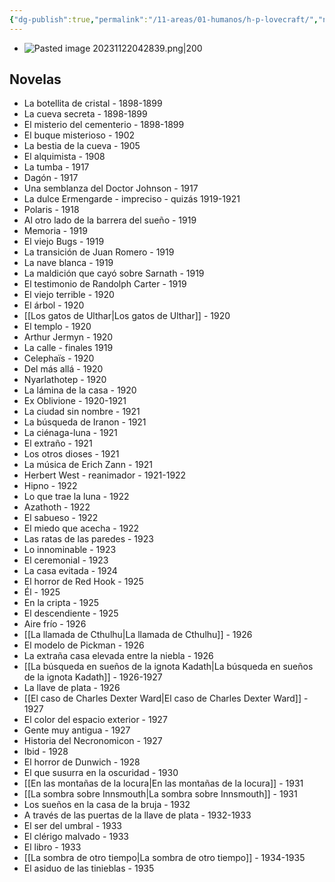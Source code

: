 ```yaml
---
{"dg-publish":true,"permalink":"/11-areas/01-humanos/h-p-lovecraft/","noteIcon":""}
---
```


- ![Pasted image 20231122042839.png|200](/img/user/02%20Image/Pasted%20image%2020231122042839.png)
## Novelas
- La botellita de cristal - 1898-1899
- La cueva secreta - 1898-1899
- El misterio del cementerio - 1898-1899
- El buque misterioso - 1902
- La bestia de la cueva - 1905
- El alquimista - 1908
- La tumba - 1917
- Dagón - 1917
- Una semblanza del Doctor Johnson - 1917
- La dulce Ermengarde - impreciso - quizás 1919-1921
- Polaris - 1918
- Al otro lado de la barrera del sueño - 1919
- Memoria - 1919
- El viejo Bugs - 1919
- La transición de Juan Romero - 1919
- La nave blanca - 1919
- La maldición que cayó sobre Sarnath - 1919
- El testimonio de Randolph Carter - 1919
- El viejo terrible - 1920
- El árbol - 1920
- [[Los gatos de Ulthar\|Los gatos de Ulthar]] - 1920
- El templo - 1920
- Arthur Jermyn - 1920
- La calle - finales 1919
- Celephaïs - 1920
- Del más allá - 1920
- Nyarlathotep - 1920
- La lámina de la casa - 1920
- Ex Oblivione - 1920-1921
- La ciudad sin nombre - 1921
- La búsqueda de Iranon - 1921
- La ciénaga-luna - 1921
- El extraño - 1921
- Los otros dioses - 1921
- La música de Erich Zann - 1921
- Herbert West - reanimador - 1921-1922
- Hipno - 1922
- Lo que trae la luna - 1922
- Azathoth - 1922
- El sabueso - 1922
- El miedo que acecha - 1922
- Las ratas de las paredes - 1923
- Lo innominable - 1923
- El ceremonial - 1923
- La casa evitada - 1924
- El horror de Red Hook - 1925
- Él - 1925
- En la cripta - 1925
- El descendiente - 1925
- Aire frío - 1926
- [[La llamada de Cthulhu\|La llamada de Cthulhu]] - 1926
- El modelo de Pickman - 1926
- La extraña casa elevada entre la niebla - 1926
- [[La búsqueda en sueños de la ignota Kadath\|La búsqueda en sueños de la ignota Kadath]] - 1926-1927
- La llave de plata - 1926
- [[El caso de Charles Dexter Ward\|El caso de Charles Dexter Ward]] - 1927
- El color del espacio exterior - 1927
- Gente muy antigua - 1927
- Historia del Necronomicon - 1927
- Ibid - 1928
- El horror de Dunwich - 1928
- El que susurra en la oscuridad - 1930
- [[En las montañas de la locura\|En las montañas de la locura]] - 1931
- [[La sombra sobre Innsmouth\|La sombra sobre Innsmouth]] - 1931
- Los sueños en la casa de la bruja - 1932
- A través de las puertas de la llave de plata - 1932-1933
- El ser del umbral - 1933
- El clérigo malvado - 1933
- El libro - 1933
- [[La sombra de otro tiempo\|La sombra de otro tiempo]] - 1934-1935
- El asiduo de las tinieblas - 1935